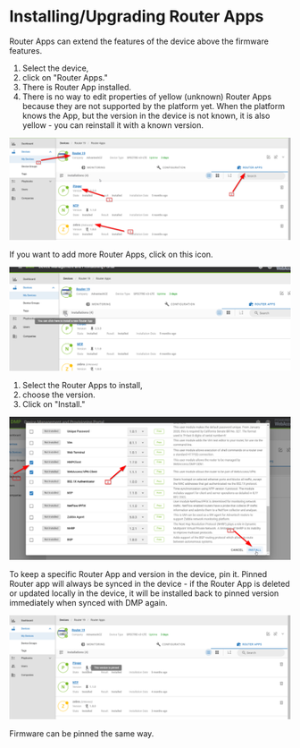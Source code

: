 # Installing/Upgrading Router Apps

Router Apps can extend the features of the device above the firmware features.

1. Select the device,
2. click on "Router Apps."
3. There is Router App installed.
4. There is no way to edit properties of yellow (unknown) Router Apps because they are not supported by the platform yet. When the platform knows the App, but the version in the device is not known, it is also yellow - you can reinstall it with a known version.

![alt text](./1.png)

If you want to add more Router Apps, click on this icon. 

![alt text](./2.png)

1. Select the Router Apps to install,
2. choose the version.
3. Click on "Install."
   
![alt text](./3.png)

To keep a specific Router App and version in the device, pin it.
Pinned Router app will always be synced in the device - if the Router App is deleted or updated locally in the device, it will be installed back to pinned version immediately when synced with DMP again. 

![alt text](./4.png)

Firmware can be pinned the same way.